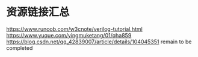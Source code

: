 # 资源链接汇总
https://www.runoob.com/w3cnote/verilog-tutorial.html
https://www.yuque.com/yingmuketang/01/qha859
https://blog.csdn.net/qq_42839007/article/details/104045351
remain to be completed